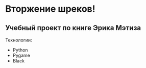 # Вторжение шреков!
## Учебный проект по книге Эрика Мэтиза
Технологии:

- Python
- Pygame
- Black


